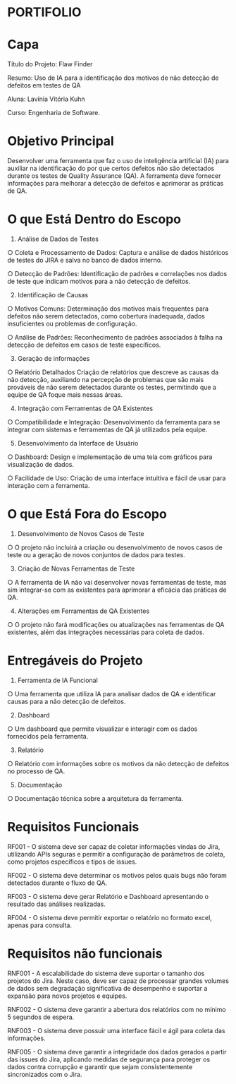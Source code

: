 # PORTIFOLIO

# Capa
Título do Projeto: Flaw Finder

Resumo: Uso de IA para a identificação dos motivos de não detecção de
defeitos em testes de QA

Aluna: Lavínia Vitória Kuhn

Curso: Engenharia de Software.

# Objetivo Principal
Desenvolver uma ferramenta que faz o uso de inteligência artificial (IA) para auxiliar na identificação do por que
certos defeitos não são detectados durante os testes de Quality Assurance (QA). A
ferramenta deve fornecer informações para melhorar a detecção de defeitos e aprimorar as
práticas de QA.

# O que Está Dentro do Escopo
1. Análise de Dados de Testes
   
 ○ Coleta e Processamento de Dados: Captura e análise de dados históricos
de testes do JIRA e salva no banco de dados interno.

 ○ Detecção de Padrões: Identificação de padrões e correlações nos dados de
teste que indicam motivos para a não detecção de defeitos.

2. Identificação de Causas
   
 ○ Motivos Comuns: Determinação dos motivos mais frequentes para defeitos
não serem detectados, como cobertura inadequada, dados insuficientes ou
problemas de configuração.

 ○ Análise de Padrões: Reconhecimento de padrões associados à falha na
detecção de defeitos em casos de teste específicos.

3. Geração de informações
   
 ○ Relatório Detalhados Criação de relatórios que descreve as causas da
não detecção, auxiliando na percepção de
problemas que são mais prováveis de não serem detectados durante os
testes, permitindo que a equipe de QA foque mais nessas áreas.

4. Integração com Ferramentas de QA Existentes
   
 ○ Compatibilidade e Integração: Desenvolvimento da ferramenta para se
integrar com sistemas e ferramentas de QA já utilizados pela equipe.

5. Desenvolvimento da Interface de Usuário
   
 ○ Dashboard: Design e implementação de uma tela com gráficos para
visualização de dados.

 ○ Facilidade de Uso: Criação de uma interface intuitiva e fácil de usar para
interação com a ferramenta.

# O que Está Fora do Escopo
1. Desenvolvimento de Novos Casos de Teste

○ O projeto não incluirá a criação ou desenvolvimento de novos casos de teste
ou a geração de novos conjuntos de dados para testes.

3. Criação de Novas Ferramentas de Teste

○ A ferramenta de IA não vai desenvolver novas ferramentas de teste, mas sim
integrar-se com as existentes para aprimorar a eficácia das práticas de QA.

4. Alterações em Ferramentas de QA Existentes

○ O projeto não fará modificações ou atualizações nas ferramentas de QA
existentes, além das integrações necessárias para coleta de dados.

# Entregáveis do Projeto
1. Ferramenta de IA Funcional

○ Uma ferramenta que utiliza IA para analisar dados de QA e identificar causas para a
não detecção de defeitos.

2. Dashboard

○ Um dashboard que permite visualizar e interagir com os dados fornecidos pela ferramenta.

3. Relatório

○ Relatório com informações sobre os motivos da não detecção de defeitos no processo de QA.

5. Documentação

○ Documentação técnica sobre a arquitetura da ferramenta.

# Requisitos Funcionais
RF001 - O sistema deve ser capaz de coletar informações vindas do Jira, utilizando
APIs seguras e permitir a configuração de parâmetros de coleta, como
projetos específicos e tipos de issues.

RF002 - O sistema deve determinar os motivos pelos quais bugs não foram detectados durante o fluxo de QA.  

RF003 - O sistema deve gerar Relatório e Dashboard apresentando o resultado das análises
realizadas.

RF004 - O sistema deve permitir exportar o relatório no formato
excel, apenas para consulta.


# Requisitos não funcionais
RNF001 - A escalabilidade do sistema deve suportar o tamanho dos projetos do Jira.
Neste caso, deve ser capaz de processar grandes volumes de dados sem
degradação significativa de desempenho e suportar a expansão para novos
projetos e equipes.

RNF002 - O sistema deve garantir a abertura dos relatórios com no mínimo 5
segundos de espera.

RNF003 - O sistema deve possuir uma interface fácil e ágil para coleta das
informações.

RNF005 - O sistema deve garantir a integridade dos dados gerados a partir das issues
do Jira, aplicando medidas de segurança para proteger os dados contra
corrupção e garantir que sejam consistentemente sincronizados com o Jira.
